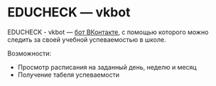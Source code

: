 # EDUCHECK — vkbot

EDUCHECK - vkbot — [бот ВКонтакте](https://vk.com/educheck), с помощью которого можно следить за своей учебной успеваемостью в школе.

Возможности:
  - Просмотр расписания на заданный день, неделю и месяц
  - Получение табеля успеваемости
